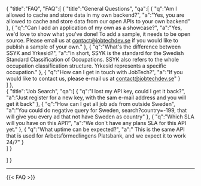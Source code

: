 {
"title":"FAQ",
"FAQ":[
    {
    "title":"General Questions",
    "qa":[
          {
           "q":"Am I allowed to cache and store data in my own backend?",
           "a":"Yes, you are allowed to cache and store data from our open APIs to your own backend"
          },
          {
           "q":"Can I add an application of my own as a showcase?",
           "a":"Yes, we'd love to show what you've done! To add a sample, it needs to be open source. Please email us at contact@jobtechdev.se if you would like to publish a sample of your own."
          },
          {
           "q":"What's the difference between SSYK and Yrkesid?",
           "a":"In short, SSYK is the standard for the Swedish Standard Classification of Occupations. SSYK also refers to the whole occupation classification structure. Yrkesid represents a specific occupation."
          },
          {
           "q":"How can I get in touch with JobTech?",
           "a":"If you would like to contact us, please e-mail us at contact@jobtechdev.se"
          }                   
    ]
    },  
    {
         "title":"Job Search",
         "qa":[
               {
                "q":"I lost my API key, could I get it back?",
                "a":"Just register for a new key, with the sam e-mail address and you will get it back"
               },
               {
                "q":"How can I get all job ads from outside Sweden",
                "a":"You could do negative query for Sweden, search?country=-199, that will give you every ad that not have Sweden as country"
               },
               {
                "q":"Which SLA will you have on this API?",
                "a":"We don´t have any plans SLA for this API yet."
               },
               {
                "q":"What uptime can be expected?",
                "a":" This is the same API that is used for Arbetsförmedlingens Platsbank, and we expect it to work 24/7"
               }                             
          ]
    } 
                      
]
}




  <hr>

{{< FAQ >}}
